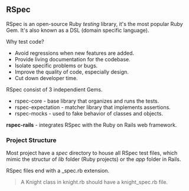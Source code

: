 ## RSpec
RSpec is an open-source Ruby *testing* library, it's the most popular Ruby Gem. It's also known as a DSL (domain specific language).

Why test code?
* Avoid regressions when new features are added.
* Provide living documentation for the codebase.
* Isolate specific problems or bugs.
* Improve the quality of code, especially design.
* Cut down developer time.

RSpec consist of 3 independient Gems.
* rspec-core - base library that organizes and runs the tests.
* rspec-expectation - matcher library that implements assertions.
* rspec-mocks - used to fake behavior of classes and objects.

**rspec-rails** - integrates RSpec with the Ruby on Rails web framework.

### Project Structure
Most project have a *spec* directory to house all RSpec test files, which mimic the structur of *lib* folder (Ruby projects) or the *app* folder in Rails.

RSpec files end with a _spec.rb extension.
> A Knight class in knight.rb should have a knight_spec.rb file.
